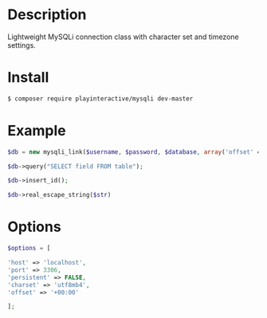# Description
Lightweight MySQLi connection class with character set and timezone settings.

# Install
```bash
$ composer require playinteractive/mysqli dev-master
```

# Example
```php
$db = new mysqli_link($username, $password, $database, array('offset' => date('P')));

$db->query("SELECT field FROM table");

$db->insert_id();

$db->real_escape_string($str)
```
# Options
```php
$options = [

'host' => 'localhost',
'port' => 3306,
'persistent' => FALSE,
'charset' => 'utf8mb4',
'offset' => '+00:00'

];
```
